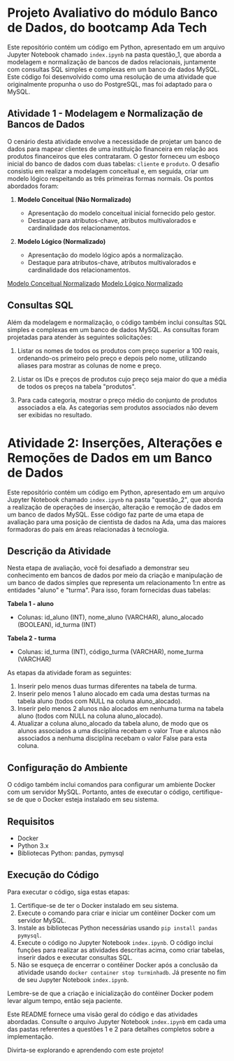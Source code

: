 # Projeto Avaliativo do módulo Banco de Dados, do bootcamp Ada Tech

Este repositório contém um código em Python, apresentado em um arquivo Jupyter Notebook chamado `index.ipynb` na pasta questão_1, que aborda a modelagem e normalização de bancos de dados relacionais, juntamente com consultas SQL simples e complexas em um banco de dados MySQL. Este código foi desenvolvido como uma resolução de uma atividade que originalmente propunha o uso do PostgreSQL, mas foi adaptado para o MySQL.

## Atividade 1 - Modelagem e Normalização de Bancos de Dados

O cenário desta atividade envolve a necessidade de projetar um banco de dados para mapear clientes de uma instituição financeira em relação aos produtos financeiros que eles contrataram. O gestor forneceu um esboço inicial do banco de dados com duas tabelas: `cliente` e `produto`. O desafio consistiu em realizar a modelagem conceitual e, em seguida, criar um modelo lógico respeitando as três primeiras formas normais. Os pontos abordados foram:

1. **Modelo Conceitual (Não Normalizado)**
   - Apresentação do modelo conceitual inicial fornecido pelo gestor.
   - Destaque para atributos-chave, atributos multivalorados e cardinalidade dos relacionamentos.

2. **Modelo Lógico (Normalizado)**
   - Apresentação do modelo lógico após a normalização.
   - Destaque para atributos-chave, atributos multivalorados e cardinalidade dos relacionamentos.

[Modelo Conceitual Normalizado](/images/modelo_conceitual_normalizado.jpg)
[Modelo Lógico Normalizado](/images/modelo_logico_normalizado.jpg)

## Consultas SQL

Além da modelagem e normalização, o código também inclui consultas SQL simples e complexas em um banco de dados MySQL. As consultas foram projetadas para atender às seguintes solicitações:

1. Listar os nomes de todos os produtos com preço superior a 100 reais, ordenando-os primeiro pelo preço e depois pelo nome, utilizando aliases para mostrar as colunas de nome e preço.

2. Listar os IDs e preços de produtos cujo preço seja maior do que a média de todos os preços na tabela "produtos".

3. Para cada categoria, mostrar o preço médio do conjunto de produtos associados a ela. As categorias sem produtos associados não devem ser exibidas no resultado.

# Atividade 2: Inserções, Alterações e Remoções de Dados em um Banco de Dados

Este repositório contém um código em Python, apresentado em um arquivo Jupyter Notebook chamado `index.ipynb` na pasta "questão_2", que aborda a realização de operações de inserção, alteração e remoção de dados em um banco de dados MySQL. Esse código faz parte de uma etapa de avaliação para uma posição de cientista de dados na Ada, uma das maiores formadoras do país em áreas relacionadas à tecnologia.

## Descrição da Atividade

Nesta etapa de avaliação, você foi desafiado a demonstrar seu conhecimento em bancos de dados por meio da criação e manipulação de um banco de dados simples que representa um relacionamento 1:n entre as entidades "aluno" e "turma". Para isso, foram fornecidas duas tabelas:

**Tabela 1 - aluno**
- Colunas: id_aluno (INT), nome_aluno (VARCHAR), aluno_alocado (BOOLEAN), id_turma (INT)

**Tabela 2 - turma**
- Colunas: id_turma (INT), código_turma (VARCHAR), nome_turma (VARCHAR)

As etapas da atividade foram as seguintes:

1. Inserir pelo menos duas turmas diferentes na tabela de turma.
2. Inserir pelo menos 1 aluno alocado em cada uma destas turmas na tabela aluno (todos com NULL na coluna aluno_alocado).
3. Inserir pelo menos 2 alunos não alocados em nenhuma turma na tabela aluno (todos com NULL na coluna aluno_alocado).
4. Atualizar a coluna aluno_alocado da tabela aluno, de modo que os alunos associados a uma disciplina recebam o valor True e alunos não associados a nenhuma disciplina recebam o valor False para esta coluna.

## Configuração do Ambiente

O código também inclui comandos para configurar um ambiente Docker com um servidor MySQL. Portanto, antes de executar o código, certifique-se de que o Docker esteja instalado em seu sistema.

## Requisitos

- Docker
- Python 3.x
- Bibliotecas Python: pandas, pymysql

## Execução do Código

Para executar o código, siga estas etapas:

1. Certifique-se de ter o Docker instalado em seu sistema.
2. Execute o comando para criar e iniciar um contêiner Docker com um servidor MySQL.
3. Instale as bibliotecas Python necessárias usando `pip install pandas pymysql`.
4. Execute o código no Jupyter Notebook `index.ipynb`. O código inclui funções para realizar as atividades descritas acima, como criar tabelas, inserir dados e executar consultas SQL.
5. Não se esqueça de encerrar o contêiner Docker após a conclusão da atividade usando `docker container stop turminhadb`. Já presente no fim de seu Jupyter Notebook `index.ipynb`.

Lembre-se de que a criação e inicialização do contêiner Docker podem levar algum tempo, então seja paciente.

Este README fornece uma visão geral do código e das atividades abordadas.
Consulte o arquivo Jupyter Notebook `index.ipynb` em cada uma das pastas referentes a questões 1 e 2 para detalhes completos sobre a implementação.

Divirta-se explorando e aprendendo com este projeto!